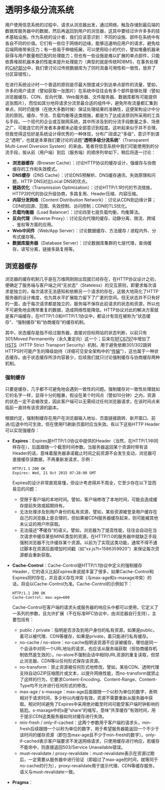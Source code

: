 # 透明多级分流系统 <Badge text="编写中" type="warning"/>

用户使用信息系统的过程中，请求从浏览器出发，通过网络，触及存储到最后端的数据库服务器中的数据，然后再返回到用户的浏览器，这其中要经过许许多多的技术基础设施。作为系统的设计者，我们应该意识到：不同的设施、部件在系统中有各自不同的价值。它们有一些位于网络的边缘，能够迅速响应用户的请求，避免给后端网络带来压力；有一些易于伸缩拓展，可以使用较小的代价，譬如堆叠机器来获得与用户数量相匹配的处理能力；但也有一些设施是难以扩展的单点部件，只能依靠堆砌机器本身的性能来提升处理能力（典型的就是传统RDBMS，在事务处理的[CAP部分](transaction.html#cap与acid)中，我们曾讨论过传统数据库为了同时具备可用性和一致性，放弃了分区容错性）。

在进行系统设计时一个普适的原则是尽最大限度减少到达单点部件的流量，譬如，许多的用户请求（譬如获取一张图片）在系统中往往会有多个部件能够处理（譬如浏览器缓存、CDN、反向代理、Web服务器、文件服务器、数据库都有可能提供这张图片），而恰如其分地将请求分流至最合适的组件中，避免所有流量都汇集到单点，同时仍能够（在绝大多数时候）保证处理结果的准确性，这便架构设计中分流的原则。缓存、节流、负载均衡等这类措施，都是为了达成该原则所采用的工具与手段。一个现代的企业或互联网系统，其中所涉及到的分流手段数量之多、场景之广，可能连它的开发者本身都未必能全部意识到程度。这听起来似乎并不合理，但我觉得这恰好是系统设计得优秀的一种体现，分布广阔谓之“多级”，意识不到谓之“透明”，也就是本章我们要讨论的话题“**透明多级分流系统**”（Transparent Multi-Level Diversion System）的来由。笔者将信息系统中我们可能使用到的分流手段，按从前（用户端）到后（服务端）的顺序列举如下，稍后将逐一讨论：

- **浏览器缓存**（Browser Cache）：讨论HTTP协议的缓存设计，强缓存与协商缓存的工作和失效模式。
- **DNS缓存**（DNS Cache）：讨论DNS预解析、DNS缓存通讯、失效原理和问题，HTTP DNS对比Local DNS的优点。
- **链路优化**（Transmission Optimization）：讨论HTTP/1.1时代的节流措施，HTTP2时代的协议升级协商，多路复用、Header压缩、内容压缩。
- **内容分发网络**（Content Distribution Network）：讨论从CDN到边缘计算；CDN的回源、范围、失效控制、访问控制；CDN的TLS优化。
- **负载均衡器**（Load Balancer）：讨论四至七层负载均衡，均衡算法。
- **反向代理**（Reverse Proxy）：讨论反向代理的缓存、动静分离、限流、跨域 、鉴权等方面的应用。
- **Web中间件**（Web/App Server）：讨论数据缓存、方法缓存 / 进程内外、分布式缓存等。
- **数据库服务器**（Database Server）：讨论数据库集群的七层代理，查询缓存，读写分离，链接多路复用等。

## 浏览器缓存

浏览器的缓存机制几乎是在万维网刚刚出现就已经存在，在HTTP协议设计之初，便确定了服务端与客户端之间“无状态”（Stateless）的交互原则，即要求每次请求是独立的，每次请求无法感知和依赖另一个请求的存在，这极大地简化了HTTP服务器的设计难度，也为其水平扩展能力留下了广袤的空间。但无状态并不只有好的一面，由于每次请求都是独立的，服务端不保存此前请求的状态和资源，所以也不可避免地会携带重复的数据，造成网络性能降低。HTTP协议对此的解决方案就是客户端缓存，在HTTP/1.0和HTTP/1.1协议中，都设计有现在被称为“状态缓存”、“强制缓存”和“协商缓存”的缓存机制。

其中，状态缓存是指不经过服务器，直接对目标网站的状态判断，以前只有301/Moved Permanently（永久重定向）这一个；后来在[RFC6797](https://tools.ietf.org/html/rfc6797)中增加了[HSTS](https://en.wikipedia.org/wiki/HTTP_Strict_Transport_Security)（HTTP Strict Transport Security）机制，用于避免依赖301/302跳转HTTPS时可能产生的降级劫持（详细可见安全架构中的“[传输](system-security.html#传输)”），这也属于一种状态缓存。由于状态缓存所涉内容甚少，后续我们就只讨论强制缓存与协商缓存两种机制。

### 强制缓存

只要是缓存，几乎都不可避免地会遇到一致性的问题。强制缓存对一致性处理就如它的名字一样，显得十分的粗暴，假设在某个时间点（譬如10分钟）之内，资源的状态一定不会被改变，因此客户端可以无需经过任何浏览器请求，在该时间点来临前一直持有该资源的副本。

根据约定，强制制缓存在用户在浏览器输入地址、页面链接跳转、新开窗口、前进/后退中均可生效，但在使用F5刷新页面时应当失效。有以下这些HTTP Header可以实现强缓存：

- **Expires**：Expires是HTTP/1.0协议中提供的Header（当然，在HTTP/1.1中同样存在），后面跟随一个截至时间参数。当服务器返回某个资源时带有该Header的话，意味着服务器承诺截止时间之前资源不会发生变动，浏览器可直接缓存该数据，不再重新发请求，示例：

  ```http
  HTTP/1.1 200 OK
  Expires: Wed, 21 Oct 2015 07:28:00 GMT
  ```
  Expires的设计非常直观易懂，但设计考虑得并不周全，它至少存在以下显而易见的问题：
  
  - 受限于客户端的本地时间。譬如，客户端修改了本地时间，可能会造成缓存提前失效或超期持有。
  - 无法处理涉及到用户身份的私有资源，譬如，某些资源被登录用户缓存在自己的浏览器上是合理的，但如果被CDN服务器缓存起来，则可能被其他未认证的用户所获取。
  - 无法描述“**不**缓存”的语义。譬如，浏览器为了提高性能，往往会自动在当次请求中缓存某些MINE类型的资源，在HTTP/1.0的服务器中就缺乏手段强制浏览器不允许缓存某个资源。以前为了实现这类功能，通常不得不通过脚本在资源后面增加时间戳（如“xx.js?t=1586359920”）来保证每次资源都会重新获取。
  
- **Cache-Control**：Cache-Control是HTTP/1.1协议中定义的强制缓存Header，它的语义比起Expires来说就丰富了很多，如果Cache-Control和Expires同时存在，并且语义存在冲突（与max-age和s-maxage冲突）的话，将会以Cache-Control为准。Cache-Control的示例如下：

  ```http
  HTTP/1.1 200 OK
  Cache-Control: max-age=600
  ```

  Cache-Control在客户端的请求头或服务器的响应头中都可以使用，它定义了一系列的参数，且允许扩展（不在标准RFC协议中，由浏览器自行支持），主要包括有：

  - public / private：指明是否涉及到用户身份的私有资源，如果是public，着可以被代理、CDN等缓存，如果是private，着只能进行私有缓存。
  - no-cache / no-store：no-cache指明该资源不应该被缓存，哪怕是同一个会话中对同一个URL地址的请求，也应该从服务端获取（但协商缓存机制依然是生效的）。no-store不强制会话中相同URL资源的重复读取，但禁止浏览器、CDN等以任何形式保存该资源。
  - no-transform：禁止资源被任何形式地修改。譬如，某些CDN、透明代理支持自动GZIP压缩图片或文本，以提升网络性能，而no-transform就禁止了这样的行为，它要求Content-Encoding、Content-Range、Content-Type均不允许进行任何形式的修改。
  - max-age / s-maxage：max-age后面跟随一个以秒为单位的数字，表明相对于请求时间，多少秒以内缓存有效，资源不需要重新从服务器中获取。相对时间避免了Expires中采用绝对截至时间可能受客户端时钟影响的尴尬。s-maxage中的s是“share”的缩写，意味“共享缓存”有效时间，用于提示CDN这类服务器如何对缓存进行失效。
  - min-fresh / only-if-cached：这两个参数用于客户端的请求头，min-fresh后续跟随一个以秒为单位的数字，用于希望服务器能返回一个不少于该时间的缓存资源（即包含max-age且不少于min-fresh的数字）。only-if-cached表示客户端要求不发送网络请求，只使用缓存进行响应，若缓存不能命中，则直接返回503/Service Unavailable错误。
  - must-revalidate / proxy-revalidate：must-revalidate表示在资源过期后，一定需要从服务器中进行验证（即超过了max-age的时间，就等同于no-cache的行为），proxy-revalidate用于提示代理、CDN等缓存服务，语义与must-revalidate一致。

- **Pragma**：









